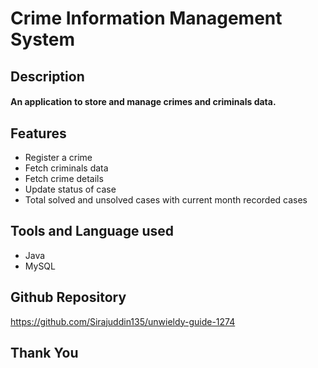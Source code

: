 # Crime Information Management System

## Description
#### An application to store and manage crimes and criminals data.

## Features
- Register a crime
- Fetch criminals data
- Fetch crime details
- Update status of case
- Total solved and unsolved cases with current month recorded cases

## Tools and Language used
- Java
- MySQL

## Github Repository
https://github.com/Sirajuddin135/unwieldy-guide-1274

## Thank You
